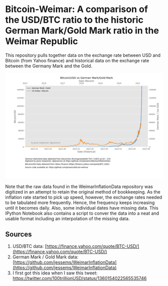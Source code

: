 # Bitcoin-Weimar: A comparison of the USD/BTC ratio to the historic German Mark/Gold Mark ratio in the Weimar Republic

This repository pulls together data on the exchange rate between USD and Bitcoin (from Yahoo finance) and historical data on the exchange rate between the Germany Mark and the Gold.

![USD/Bitcoin vs German Mark/Gold Mark](bitcoin-weimar.jpg)

Note that the raw data found in the WeimarInflationData repository was digitized in an attempt to retain the original method of bookkeeping. As the inflation rate started to pick up speed, however, the exchange rates needed to be tabulated more frequently. Hence, the frequency keeps increasing until it becomes daily. Also, some individual dates have missing data. This IPython Notebook also contains a script to conver the data into a neat and usable format including an interpolation of the missing data.

## Sources

1. USD/BTC data: [https://finance.yahoo.com/quote/BTC-USD/](https://finance.yahoo.com/quote/BTC-USD/)
2. German Mark / Gold Mark data: [https://github.com/jessems/WeimarInflationData](https://github.com/jessems/WeimarInflationData)
3. I first got this idea when I saw this tweet: https://twitter.com/100trillionUSD/status/1360154022565535746

